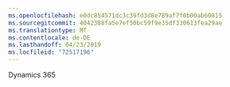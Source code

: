 ```yaml
---
ms.openlocfilehash: e0dc854571dc3c39fd3d8e789af7f0b00ab60815
ms.sourcegitcommit: 4042388fa5e7ef50bc59f9e35df330613fea29ae
ms.translationtype: MT
ms.contentlocale: de-DE
ms.lasthandoff: 04/23/2019
ms.locfileid: "72517196"
---
```

Dynamics 365